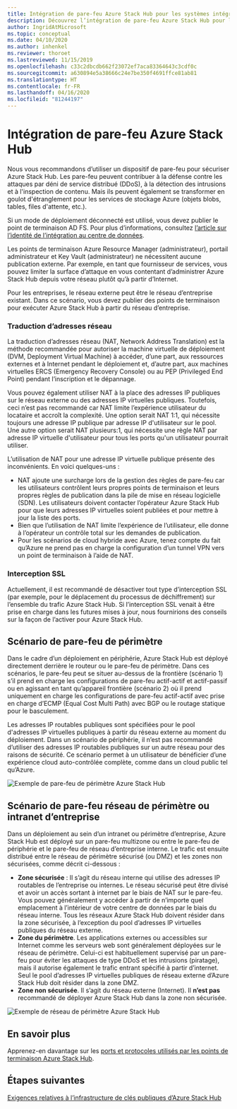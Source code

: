 ```yaml
---
title: Intégration de pare-feu Azure Stack Hub pour les systèmes intégrés Azure Stack Hub
description: Découvrez l’intégration de pare-feu Azure Stack Hub pour les systèmes intégrés Azure Stack Hub.
author: IngridAtMicrosoft
ms.topic: conceptual
ms.date: 04/10/2020
ms.author: inhenkel
ms.reviewer: thoroet
ms.lastreviewed: 11/15/2019
ms.openlocfilehash: c33c2dbcdb662f23072ef7aca83364643c3cdf0c
ms.sourcegitcommit: a630894e5a38666c24e7be350f4691ffce81ab81
ms.translationtype: HT
ms.contentlocale: fr-FR
ms.lasthandoff: 04/16/2020
ms.locfileid: "81244197"
---
```

# <a name="azure-stack-hub-firewall-integration"></a>Intégration de pare-feu Azure Stack Hub
Nous vous recommandons d’utiliser un dispositif de pare-feu pour sécuriser Azure Stack Hub. Les pare-feu peuvent contribuer à la défense contre les attaques par déni de service distribué (DDoS), à la détection des intrusions et à l'inspection de contenu. Mais ils peuvent également se transformer en goulot d'étranglement pour les services de stockage Azure (objets blobs, tables, files d'attente, etc.).

 Si un mode de déploiement déconnecté est utilisé, vous devez publier le point de terminaison AD FS. Pour plus d’informations, consultez [l’article sur l’identité de l’intégration au centre de données](azure-stack-integrate-identity.md).

Les points de terminaison Azure Resource Manager (administrateur), portail administrateur et Key Vault (administrateur) ne nécessitent aucune publication externe. Par exemple, en tant que fournisseur de services, vous pouvez limiter la surface d’attaque en vous contentant d’administrer Azure Stack Hub depuis votre réseau plutôt qu’à partir d’Internet.

Pour les entreprises, le réseau externe peut être le réseau d’entreprise existant. Dans ce scénario, vous devez publier des points de terminaison pour exécuter Azure Stack Hub à partir du réseau d’entreprise.

### <a name="network-address-translation"></a>Traduction d’adresses réseau
La traduction d’adresses réseau (NAT, Network Address Translation) est la méthode recommandée pour autoriser la machine virtuelle de déploiement (DVM, Deployment Virtual Machine) à accéder, d’une part, aux ressources externes et à Internet pendant le déploiement et, d’autre part, aux machines virtuelles ERCS (Emergency Recovery Console) ou au PEP (Privileged End Point) pendant l’inscription et le dépannage.

Vous pouvez également utiliser NAT à la place des adresses IP publiques sur le réseau externe ou des adresses IP virtuelles publiques. Toutefois, ceci n’est pas recommandé car NAT limite l’expérience utilisateur du locataire et accroît la complexité. Une option serait NAT 1:1, qui nécessite toujours une adresse IP publique par adresse IP d'utilisateur sur le pool. Une autre option serait NAT plusieurs:1, qui nécessite une règle NAT par adresse IP virtuelle d'utilisateur pour tous les ports qu'un utilisateur pourrait utiliser.

L’utilisation de NAT pour une adresse IP virtuelle publique présente des inconvénients. En voici quelques-uns :
- NAT ajoute une surcharge lors de la gestion des règles de pare-feu car les utilisateurs contrôlent leurs propres points de terminaison et leurs propres règles de publication dans la pile de mise en réseau logicielle (SDN). Les utilisateurs doivent contacter l’opérateur Azure Stack Hub pour que leurs adresses IP virtuelles soient publiées et pour mettre à jour la liste des ports.
- Bien que l’utilisation de NAT limite l’expérience de l’utilisateur, elle donne à l’opérateur un contrôle total sur les demandes de publication.
- Pour les scénarios de cloud hybride avec Azure, tenez compte du fait qu’Azure ne prend pas en charge la configuration d’un tunnel VPN vers un point de terminaison à l’aide de NAT.

### <a name="ssl-interception"></a>Interception SSL
Actuellement, il est recommandé de désactiver tout type d’interception SSL (par exemple, pour le déplacement du processus de déchiffrement) sur l’ensemble du trafic Azure Stack Hub. Si l’interception SSL venait à être prise en charge dans les futures mises à jour, nous fournirions des conseils sur la façon de l’activer pour Azure Stack Hub.

## <a name="edge-firewall-scenario"></a>Scénario de pare-feu de périmètre
Dans le cadre d’un déploiement en périphérie, Azure Stack Hub est déployé directement derrière le routeur ou le pare-feu de périmètre. Dans ces scénarios, le pare-feu peut se situer au-dessus de la frontière (scénario 1) s’il prend en charge les configurations de pare-feu actif-actif et actif-passif ou en agissant en tant qu’appareil frontière (scénario 2) où il prend uniquement en charge les configurations de pare-feu actif-actif avec prise en charge d’ECMP (Equal Cost Multi Path) avec BGP ou le routage statique pour le basculement.

Les adresses IP routables publiques sont spécifiées pour le pool d'adresses IP virtuelles publiques à partir du réseau externe au moment du déploiement. Dans un scénario de périphérie, il n’est pas recommandé d’utiliser des adresses IP routables publiques sur un autre réseau pour des raisons de sécurité. Ce scénario permet à un utilisateur de bénéficier d’une expérience cloud auto-contrôlée complète, comme dans un cloud public tel qu’Azure.  

![Exemple de pare-feu de périmètre Azure Stack Hub](./media/azure-stack-firewall/firewallScenarios.svg)

## <a name="enterprise-intranet-or-perimeter-network-firewall-scenario"></a>Scénario de pare-feu réseau de périmètre ou intranet d’entreprise
Dans un déploiement au sein d’un intranet ou périmètre d’entreprise, Azure Stack Hub est déployé sur un pare-feu multizone ou entre le pare-feu de périphérie et le pare-feu de réseau d’entreprise interne. Le trafic est ensuite distribué entre le réseau de périmètre sécurisé (ou DMZ) et les zones non sécurisées, comme décrit ci-dessous :

- **Zone sécurisée** : Il s’agit du réseau interne qui utilise des adresses IP routables de l’entreprise ou internes. Le réseau sécurisé peut être divisé et avoir un accès sortant à internet par le biais de NAT sur le pare-feu. Vous pouvez généralement y accéder à partir de n’importe quel emplacement à l’intérieur de votre centre de données par le biais du réseau interne. Tous les réseaux Azure Stack Hub doivent résider dans la zone sécurisée, à l’exception du pool d’adresses IP virtuelles publiques du réseau externe.
- **Zone du périmètre**. Les applications externes ou accessibles sur Internet comme les serveurs web sont généralement déployées sur le réseau de périmètre. Celui-ci est habituellement supervisé par un pare-feu pour éviter les attaques de type DDoS et les intrusions (piratage), mais il autorise également le trafic entrant spécifié à partir d’internet. Seul le pool d’adresses IP virtuelles publiques de réseau externe d’Azure Stack Hub doit résider dans la zone DMZ.
- **Zone non sécurisée**. Il s’agit du réseau externe (Internet). Il **n’est pas** recommandé de déployer Azure Stack Hub dans la zone non sécurisée.

![Exemple de réseau de périmètre Azure Stack Hub](./media/azure-stack-firewall/perimeter-network-scenario.svg)

## <a name="learn-more"></a>En savoir plus
Apprenez-en davantage sur les [ports et protocoles utilisés par les points de terminaison Azure Stack Hub](azure-stack-integrate-endpoints.md).

## <a name="next-steps"></a>Étapes suivantes
[Exigences relatives à l’infrastructure de clés publiques d’Azure Stack Hub](azure-stack-pki-certs.md)

